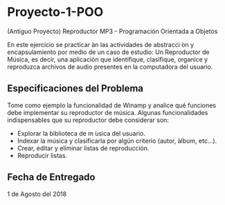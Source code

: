 # Proyecto-1-POO
(Antiguo Proyecto) Reproductor MP3 - Programación Orientada a Objetos

En este ejercicio se practicar ́an las actividades de abstracci ́on y encapsulamiento por medio de un caso de estudio: Un Reproductor de Música, es decir, una aplicación que identifique, clasifique, organice y reproduzca archivos de audio presentes en la computadora del usuario.

## Especificaciones del Problema
Tome como ejemplo la funcionalidad de Winamp y analice qué funciones debe implementar su reproductor de música. Algunas funcionalidades indispensables que su reproductor debe considerar son:
- Explorar la biblioteca de m ́usica del usuario.
- Indexar la música y clasificarla por algún criterio (autor,  ́album, etc...).
- Crear, editar y eliminar listas de reproducción.
- Reproducir listas.

## Fecha de Entregado
 1 de Agosto del 2018
